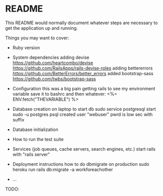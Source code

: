 # README

This README would normally document whatever steps are necessary to get the
application up and running.

Things you may want to cover:

* Ruby version

* System dependencies
adding devise  https://github.com/heartcombo/devise
https://github.com/RailsApps/rails-devise-roles
adding bettererrors https://github.com/BetterErrors/better_errors
added bootstrap-sass  https://github.com/twbs/bootstrap-sass

* Configuration
this was a big pain getting rails to see my environment variable
save it to bashrc and then 
whatever: <%= ENV.fetch("THEVARIABLE") %> 

* Database creation
on laptop to start db
sudo service postgresql start
sudo -u postgres psql
created user "webuser" pwrd is low sec with suffix


* Database initialization

* How to run the test suite

* Services (job queues, cache servers, search engines, etc.)
start rails with "rails server"

* Deployment instructions
how to do dbmigrate on production
sudo heroku run rails db:migrate -a workforeachother

* ...


TODO: 

